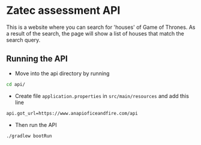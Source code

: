 # Zatec assessment API

This is a website where you can search for 'houses' of Game of Thrones. As a result of the search, the page will show a list of houses that match the search query.

## Running the API

- Move into the api directory by running

```bash
cd api/
```

- Create file `application.properties` in `src/main/resources` and add this line

```bash
api.got_url=https://www.anapioficeandfire.com/api
```

- Then run the API

```bash
./gradlew bootRun
```